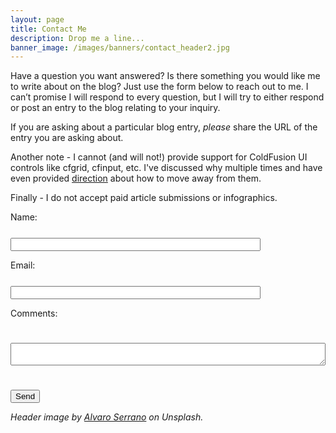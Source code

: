 ```yaml
---
layout: page
title: Contact Me
description: Drop me a line...
banner_image: /images/banners/contact_header2.jpg
---
```


Have a question you want answered? Is there something you would like me to write about on the blog? Just use the form below to reach out to me. I can’t promise I will respond to every question, but I will try to either respond or post an entry to the blog relating to your inquiry.

If you are asking about a particular blog entry, *please* share the URL of the entry you are asking about.

Another note - I cannot (and will not!) provide support for ColdFusion UI controls like cfgrid, cfinput, etc. I've discussed why multiple times and have even provided [direction](https://github.com/cfjedimaster/ColdFusion-UI-the-Right-Way) about how to move away from them.

Finally - I do not accept paid article submissions or infographics.

<script>
document.addEventListener("DOMContentLoaded", function() {

	var $sub = $("#_subject");
	$("#email").on("input", function() {
		$sub.val("Blog Contact Form (" + $(this).val() + ")");
	});
	
}, false);
</script>

<style>
label {
	display: inline-block;
	width: 200px;
	padding-bottom:25px;
}
input[type=text], input[type=email] {
	width: 400px;
}
input[type=submit] {
	margin-top:25px;
}
textarea {
	width: 100%;
}
</style>

<form action="https://formspree.io/amevkqex" method="POST" id="contactform">
<input type="hidden" name="_next" value="https://www.raymondcamden.com/thankyou">
<input type="hidden" name="_subject" id="_subject" value="Blog Contact Form">
<input type="hidden" name="_format" value="plain">

<input type="text" name="_gotcha" style="display:none" />

<label for="contact_name">Name: </label>
<input type="text" name="name" id="contact_name" required><br/>

<label for="email">Email: </label>
<input type="email" name="_replyto" id="email" required><br/>

<label for="contact_comments">Comments: </label><br/>
<textarea name="comments" id="contact_comments" required></textarea>

<p>	
<input type="submit" value="Send" id="contactSubmit">
</p>

</form>

<i>Header image by <a href="https://unsplash.com/photos/hjwKMkehBco?utm_source=unsplash&utm_medium=referral&utm_content=creditCopyText">Alvaro Serrano</a> on Unsplash.</i>
